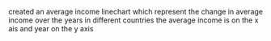 created an average income linechart which represent the change in average income over the years in different countries the average income is on the x ais and year on the y axis

